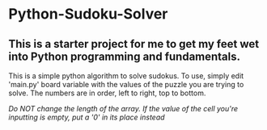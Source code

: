 # Python-Sudoku-Solver

## This is a starter project for me to get my feet wet into Python programming and fundamentals.


This is a simple python algorithm to solve sudokus. To use, simply edit 'main.py' board variable with the values of the puzzle you are trying to solve. The numbers are in order, left to right, top to bottom.

*Do NOT change the length of the array. If the value of the cell you're inputting is empty, put a '0' in its place instead*

